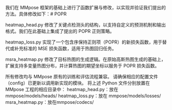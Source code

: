 我们在 MMpose 框架的基础上进行了函数扩展与修改，以实现并验证我们提出的方法。具体修改如下：# POPR

heatmap_head.py
修改了关键点检测头的结构，以支持自定义的预测机制和输出格式。我们在此基础上集成了提出的 POPR 正则策略。

heatmap_loss.py
实现了一个包含序保持正则项（POPR）的新损失函数，用于替代或补充标准的 MSE 损失函数，适用于热图回归任务。

msra_heatmap.py
修改了目标热图的生成逻辑。在原始高斯热图生成的基础上，扩展支持多变量热图分布，并计算热图的期望坐标以服务于 POPR 损失函数。

所有修改均与 MMpose 原有的训练和评估流程兼容。
请确保相应的配置文件（config）已更新以调用新实现的模块。
将上述 Python 文件分别放置在 MMpose 工程的相应目录中：
heatmap_head.py：放在 mmpose/models/heads/
heatmap_loss.py：放在 mmpose/models/losses/
msra_heatmap.py：放在mmpose/codecs/
